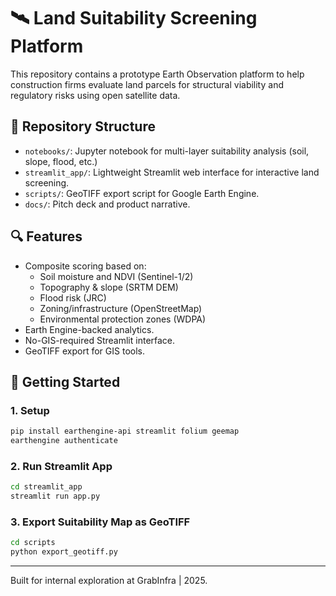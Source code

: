 
# 🛰️ Land Suitability Screening Platform

This repository contains a prototype Earth Observation platform to help construction firms evaluate land parcels for structural viability and regulatory risks using open satellite data.

## 📁 Repository Structure

- `notebooks/`: Jupyter notebook for multi-layer suitability analysis (soil, slope, flood, etc.)
- `streamlit_app/`: Lightweight Streamlit web interface for interactive land screening.
- `scripts/`: GeoTIFF export script for Google Earth Engine.
- `docs/`: Pitch deck and product narrative.

## 🔍 Features

- Composite scoring based on:
  - Soil moisture and NDVI (Sentinel-1/2)
  - Topography & slope (SRTM DEM)
  - Flood risk (JRC)
  - Zoning/infrastructure (OpenStreetMap)
  - Environmental protection zones (WDPA)
- Earth Engine-backed analytics.
- No-GIS-required Streamlit interface.
- GeoTIFF export for GIS tools.

## 🚀 Getting Started

### 1. Setup

```bash
pip install earthengine-api streamlit folium geemap
earthengine authenticate
```

### 2. Run Streamlit App

```bash
cd streamlit_app
streamlit run app.py
```

### 3. Export Suitability Map as GeoTIFF

```bash
cd scripts
python export_geotiff.py
```

---

Built for internal exploration at GrabInfra | 2025.

